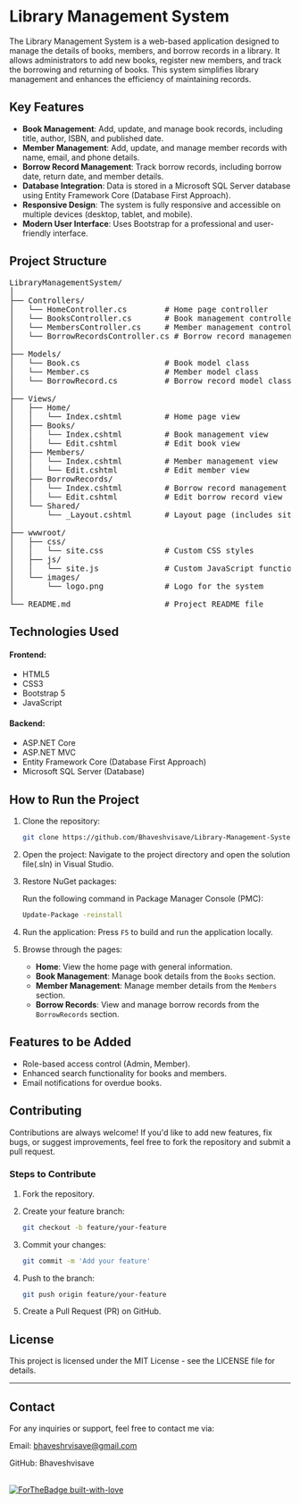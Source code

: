 # Library Management System

The Library Management System is a web-based application designed to manage the details of books, members, and borrow records in a library. It allows administrators to add new books, register new members, and track the borrowing and returning of books. This system simplifies library management and enhances the efficiency of maintaining records.

## Key Features

- **Book Management**: Add, update, and manage book records, including title, author, ISBN, and published date.
- **Member Management**: Add, update, and manage member records with name, email, and phone details.
- **Borrow Record Management**: Track borrow records, including borrow date, return date, and member details.
- **Database Integration**: Data is stored in a Microsoft SQL Server database using Entity Framework Core (Database First Approach).
- **Responsive Design**: The system is fully responsive and accessible on multiple devices (desktop, tablet, and mobile).
- **Modern User Interface**: Uses Bootstrap for a professional and user-friendly interface.

## Project Structure

<pre>
LibraryManagementSystem/
│
├── Controllers/
│   └── HomeController.cs        # Home page controller
│   └── BooksController.cs       # Book management controller
│   └── MembersController.cs     # Member management controller
│   └── BorrowRecordsController.cs # Borrow record management controller
│
├── Models/
│   └── Book.cs                  # Book model class
│   └── Member.cs                # Member model class
│   └── BorrowRecord.cs          # Borrow record model class
│
├── Views/
│   ├── Home/
│   │   └── Index.cshtml         # Home page view
│   ├── Books/
│   │   └── Index.cshtml         # Book management view
│   │   └── Edit.cshtml          # Edit book view
│   ├── Members/
│   │   └── Index.cshtml         # Member management view
│   │   └── Edit.cshtml          # Edit member view
│   ├── BorrowRecords/
│   │   └── Index.cshtml         # Borrow record management view
│   │   └── Edit.cshtml          # Edit borrow record view
│   └── Shared/
│       └── _Layout.cshtml       # Layout page (includes site-wide header, footer, and styles)
│
├── wwwroot/
│   ├── css/
│   │   └── site.css             # Custom CSS styles
│   ├── js/
│   │   └── site.js              # Custom JavaScript functionality
│   └── images/
│       └── logo.png             # Logo for the system
│
└── README.md                    # Project README file
</pre>

## Technologies Used

#### Frontend:

- HTML5
- CSS3
- Bootstrap 5
- JavaScript

#### Backend:

- ASP.NET Core
- ASP.NET MVC
- Entity Framework Core (Database First Approach)
- Microsoft SQL Server (Database)

## How to Run the Project

1. Clone the repository:

   ```bash
   git clone https://github.com/Bhaveshvisave/Library-Management-System.git
   ```

3. Open the project: Navigate to the project directory and open the solution file(.sln) in Visual Studio.

4. Restore NuGet packages:

   Run the following command in Package Manager Console (PMC):
   
   ```bash
   Update-Package -reinstall
   ```

6. Run the application: Press `F5` to build and run the application locally.

7. Browse through the pages:

    - **Home**: View the home page with general information.
    - **Book Management**: Manage book details from the `Books` section.
    - **Member Management**: Manage member details from the `Members` section.
    - **Borrow Records**: View and manage borrow records from the `BorrowRecords` section.

## Features to be Added 

- Role-based access control (Admin, Member).
- Enhanced search functionality for books and members.
- Email notifications for overdue books.

## Contributing

Contributions are always welcome! If you'd like to add new features, fix bugs, or suggest improvements, feel free to fork the repository and submit a pull request.

### Steps to Contribute

1. Fork the repository.

2. Create your feature branch:

    ```bash
   git checkout -b feature/your-feature
    ```

4. Commit your changes:

    ```bash
   git commit -m 'Add your feature'
    ```

6. Push to the branch:

    ```bash
   git push origin feature/your-feature
    ```

8. Create a Pull Request (PR) on GitHub.

## License

This project is licensed under the MIT License - see the LICENSE file for details.

---

## Contact

For any inquiries or support, feel free to contact me via:

Email: bhaveshrvisave@gmail.com

GitHub: Bhaveshvisave

&nbsp;&nbsp;&nbsp;&nbsp;&nbsp;&nbsp;&nbsp;&nbsp;&nbsp;&nbsp;&nbsp;&nbsp;&nbsp;&nbsp;&nbsp;&nbsp;&nbsp;&nbsp;&nbsp;&nbsp;&nbsp;&nbsp;&nbsp;&nbsp;&nbsp;&nbsp;&nbsp;&nbsp;&nbsp;&nbsp;&nbsp;&nbsp;&nbsp;&nbsp;&nbsp;&nbsp;&nbsp;&nbsp;&nbsp;&nbsp;&nbsp;&nbsp;&nbsp;&nbsp;&nbsp;&nbsp;&nbsp;&nbsp;&nbsp;&nbsp;&nbsp;&nbsp;&nbsp;&nbsp;&nbsp;&nbsp;&nbsp;&nbsp;&nbsp;&nbsp;&nbsp;&nbsp;&nbsp;&nbsp;&nbsp;&nbsp;&nbsp;&nbsp;&nbsp;&nbsp;&nbsp;&nbsp;&nbsp;&nbsp;&nbsp;&nbsp;&nbsp;&nbsp;&nbsp;&nbsp;[![ForTheBadge built-with-love](http://ForTheBadge.com/images/badges/built-with-love.svg)](https://GitHub.com/Bhaveshvisave/)
